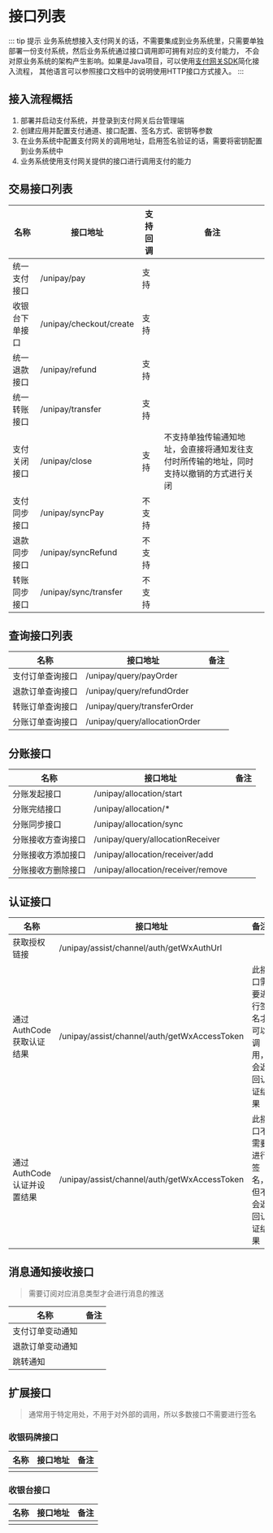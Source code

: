 # 接口列表

::: tip 提示
业务系统想接入支付网关的话，不需要集成到业务系统里，只需要单独部署一份支付系统，然后业务系统通过接口调用即可拥有对应的支付能力，
不会对原业务系统的架构产生影响。如果是Java项目，可以使用[支付网关SDK](../overview/SDK使用说明.md)简化接入流程，
其他语言可以参照接口文档中的说明使用HTTP接口方式接入。
:::

## 接入流程概括
1. 部署并启动支付系统，并登录到支付网关后台管理端
2. 创建应用并配置支付通道、接口配置、签名方式、密钥等参数
3. 在业务系统中配置支付网关的调用地址，启用签名验证的话，需要将密钥配置到业务系统中
4. 业务系统使用支付网关提供的接口进行调用支付的能力

## 交易接口列表

| 名称     | 接口地址                    | 支持回调 | 备注                                          |
|--------|-------------------------|------|---------------------------------------------|
| 统一支付接口 | /unipay/pay             | 支持   |                                             |
| 收银台下单接口 | /unipay/checkout/create | 支持   |                              |
| 统一退款接口 | /unipay/refund          | 支持   |                                             |
| 统一转账接口 | /unipay/transfer        | 支持   |                                             |
| 支付关闭接口 | /unipay/close           | 支持   | 不支持单独传输通知地址，会直接将通知发往支付时所传输的地址，同时支持以撤销的方式进行关闭 |
| 支付同步接口 | /unipay/syncPay         | 不支持  |                                             |
| 退款同步接口 | /unipay/syncRefund      | 不支持  |                                             |
| 转账同步接口 | /unipay/sync/transfer   | 不支持  |                                             |

## 查询接口列表
| 名称       | 接口地址                          | 备注 |
|----------|-------------------------------|----|
| 支付订单查询接口 | /unipay/query/payOrder        |    |
| 退款订单查询接口 | /unipay/query/refundOrder     |    |
| 转账订单查询接口 | /unipay/query/transferOrder   |    |
| 分账订单查询接口 | /unipay/query/allocationOrder |    |

## 分账接口
| 名称        | 接口地址                               | 备注 |
|-----------|------------------------------------|----|
| 分账发起接口    | /unipay/allocation/start           |    |
| 分账完结接口    | /unipay/allocation/*               |    |
| 分账同步接口    | /unipay/allocation/sync            |    |
| 分账接收方查询接口 | /unipay/query/allocationReceiver   |    |
| 分账接收方添加接口 | /unipay/allocation/receiver/add    |    |
| 分账接收方删除接口 | /unipay/allocation/receiver/remove |    |

## 认证接口
| 名称                | 接口地址                                         | 备注                     |
|-------------------|----------------------------------------------|------------------------|
| 获取授权链接            | /unipay/assist/channel/auth/getWxAuthUrl     |                        |
| 通过AuthCode获取认证结果  | /unipay/assist/channel/auth/getWxAccessToken | 此接口需要进行签名才可以调用，会返回认证结果 |
| 通过AuthCode认证并设置结果 | /unipay/assist/channel/auth/getWxAccessToken | 此接口不需要进行签名，但不会返回认证结果   |

## 消息通知接收接口
> 需要订阅对应消息类型才会进行消息的推送

| 名称   | 备注 |
|------|----|
| 支付订单变动通知 |    |
| 退款订单变动通知 |    |
| 跳转通知 |    |

## 扩展接口
> 通常用于特定用处，不用于对外部的调用，所以多数接口不需要进行签名

### 收银码牌接口
| 名称 | 接口地址 | 备注 |
|----|------|----|
|    |      |    |

### 收银台接口
| 名称 | 接口地址 | 备注 |
|----|------|----|
|    |      |    |
